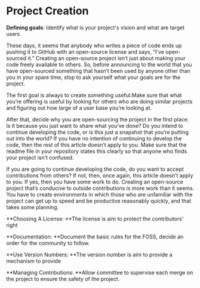 # Project Creation

**Defining goals**: Identify what is your project's vision and what are target users

These days, it seems that anybody who writes a piece of code ends up pushing it to GitHub with an open-source license and says, “I’ve open-sourced it.” Creating an open-source project isn’t just about making your code freely available to others. So, before announcing to the world that you have open-sourced something that hasn’t been used by anyone other than you in your spare time, stop to ask yourself what your goals are for the project.

The first goal is always to create something useful.Make sure that what you’re offering is useful by looking for others who are doing similar projects and figuring out how large of a user base you’re looking at.

After that, decide why you are open-sourcing the project in the first place. Is it because you just want to share what you’ve done? Do you intend to continue developing the code, or is this just a snapshot that you’re putting out into the world? If you have no intention of continuing to develop the code, then the rest of this article doesn’t apply to you. Make sure that the readme file in your repository states this clearly so that anyone who finds your project isn’t confused.

If you are going to continue developing the code, do you want to accept contributions from others? If not, then, once again, this article doesn’t apply to you. If yes, then you have some work to do. Creating an open-source project that’s conducive to outside contributions is more work than it seems. You have to create environments in which those who are unfamiliar with the project can get up to speed and be productive reasonably quickly, and that takes some planning.

**Choosing A License: **The license is aim to protect the contributors' right



**Documentation: **Document the basic rules for the FOSS, decide an order for the community to follow.

**Use Version Numbers: **The version number is aim to provide a mechanism to provide

**Managing Contributions: **Allow committee to supervise each merge on the project to ensure the safety of the project.

